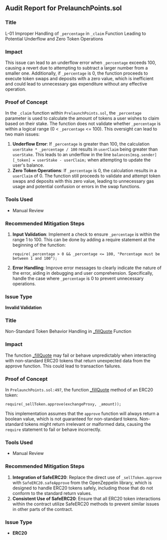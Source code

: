 ## Audit Report for PrelaunchPoints.sol

### Title
L-01 Improper Handling of `_percentage` in `_claim` Function Leading to Potential Underflow and Zero Token Operations

### Impact
This issue can lead to an underflow error when `_percentage` exceeds 100, causing a revert due to attempting to subtract a larger number from a smaller one. Additionally, if `_percentage` is 0, the function proceeds to execute token swaps and deposits with a zero value, which is inefficient and could lead to unnecessary gas expenditure without any effective operation.

### Proof of Concept
In the `_claim` function within `PrelaunchPoints.sol`, the `_percentage` parameter is used to calculate the amount of tokens a user wishes to claim based on their stake. The function does not validate whether `_percentage` is within a logical range (0 < `_percentage` <= 100). This oversight can lead to two main issues:
1. **Underflow Error**: If `_percentage` is greater than 100, the calculation `userStake * _percentage / 100` results in `userClaim` being greater than `userStake`. This leads to an underflow in the line `balances[msg.sender][_token] = userStake - userClaim;` when attempting to update the user's balance.
2. **Zero Token Operations**: If `_percentage` is 0, the calculation results in a `userClaim` of 0. The function still proceeds to validate and attempt token swaps and deposits with this zero value, leading to unnecessary gas usage and potential confusion or errors in the swap functions.

### Tools Used
- Manual Review

### Recommended Mitigation Steps
1. **Input Validation**: Implement a check to ensure `_percentage` is within the range 1 to 100. This can be done by adding a require statement at the beginning of the function:
   ```solidity
   require(_percentage > 0 && _percentage <= 100, "Percentage must be between 1 and 100");
   ```
2. **Error Handling**: Improve error messages to clearly indicate the nature of the error, aiding in debugging and user comprehension. Specifically, handle the case where `_percentage` is 0 to prevent unnecessary operations.

### Issue Type
**Invalid Validation**

### Title
Non-Standard Token Behavior Handling in [_fillQuote](https://github.com/code-423n4/2024-05-loop/blob/40167e469edde09969643b6808c57e25d1b9c203/src/PrelaunchPoints.sol#L495) Function

### Impact
The function [_fillQuote](https://github.com/code-423n4/2024-05-loop/blob/40167e469edde09969643b6808c57e25d1b9c203/src/PrelaunchPoints.sol#L491) may fail or behave unpredictably when interacting with non-standard ERC20 tokens that return unexpected data from the approve function. This could lead to transaction failures.

### Proof of Concept
In `PrelaunchPoints.sol:497`, the function [_fillQuote](https://github.com/code-423n4/2024-05-loop/blob/40167e469edde09969643b6808c57e25d1b9c203/src/PrelaunchPoints.sol#L491) method of an ERC20 token:
```solidity
require(_sellToken.approve(exchangeProxy, _amount));
```
This implementation assumes that the `approve` function will always return a boolean value, which is not guaranteed for non-standard tokens. Non-standard tokens might return irrelevant or malformed data, causing the `require` statement to fail or behave incorrectly.

### Tools Used
- Manual Review

### Recommended Mitigation Steps
1. **Integration of SafeERC20**: Replace the direct use of `_sellToken.approve` with `SafeERC20.safeApprove` from the OpenZeppelin library, which is designed to handle ERC20 tokens safely, including those that do not conform to the standard return values.
2. **Consistent Use of SafeERC20**: Ensure that all ERC20 token interactions within the contract utilize SafeERC20 methods to prevent similar issues in other parts of the contract.

### Issue Type
- **ERC20**